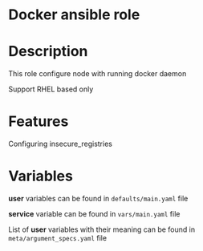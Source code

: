 # Docker ansible role

# Description

This role configure node with running docker daemon

Support RHEL based only

# Features

Configuring insecure_registries

# Variables

**user** variables can be found in `defaults/main.yaml` file

**service** variable can be found in `vars/main.yaml` file

List of **user** variables with their meaning can be found in `meta/argument_specs.yaml` file
